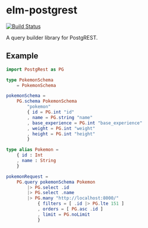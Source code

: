 # elm-postgrest

[![Build Status](https://travis-ci.org/john-kelly/elm-postgrest.svg?branch=master)](https://travis-ci.org/john-kelly/elm-postgrest)

A query builder library for PostgREST.

## Example

```elm
import PostgRest as PG

type PokemonSchema
    = PokemonSchema

pokemonSchema =
    PG.schema PokemonSchema
        "pokemon"
        { id = PG.int "id"
        , name = PG.string "name"
        , base_experience = PG.int "base_experience"
        , weight = PG.int "weight"
        , height = PG.int "height"
        }

type alias Pokemon =
    { id : Int
    , name : String
    }

pokemonRequest =
    PG.query pokemonSchema Pokemon
        |> PG.select .id
        |> PG.select .name
        |> PG.many "http://localhost:8000/"
            { filters = [ .id |> PG.lte 151 ]
            , orders = [ PG.asc .id ]
            , limit = PG.noLimit
            }
```
